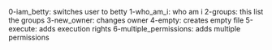 0-iam_betty: switches user to betty
1-who_am_i: who am i
2-groups: this list the groups
3-new_owner: changes owner
4-empty: creates empty file 
5-execute: adds execution rights 
6-multiple_permissions: adds multiple permissions 
